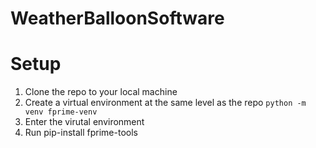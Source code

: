 # WeatherBalloonSoftware
# Setup
1. Clone the repo to your local machine
2. Create a virtual environment at the same level as the repo
```python -m venv fprime-venv```
3. Enter the virutal environment
4. Run pip-install fprime-tools
